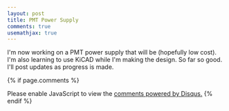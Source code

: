 ```yaml
---
layout: post
title: PMT Power Supply
comments: true
usemathjax: true
---
```

I'm now working on a PMT power supply that will be (hopefully low cost). I'm also learning to use KiCAD while I'm making the design. So far so good. I'll post updates as progress is made.

{% if page.comments %}
<div id="disqus_thread"></div>
<script>
var disqus_config = function () {
this.page.url = page.url;  // Replace PAGE_URL with your page's canonical URL variable
this.page.identifier = page.id; // Replace PAGE_IDENTIFIER with your page's unique identifier variable
};
(function() { // DON'T EDIT BELOW THIS LINE
var d = document, s = d.createElement('script');
s.src = 'https://https-abstractspace-github-io.disqus.com/embed.js';
s.setAttribute('data-timestamp', +new Date());
(d.head || d.body).appendChild(s);
})();
</script>
<noscript>Please enable JavaScript to view the <a href="https://disqus.com/?ref_noscript">comments powered by Disqus.</a></noscript>
{% endif %}
